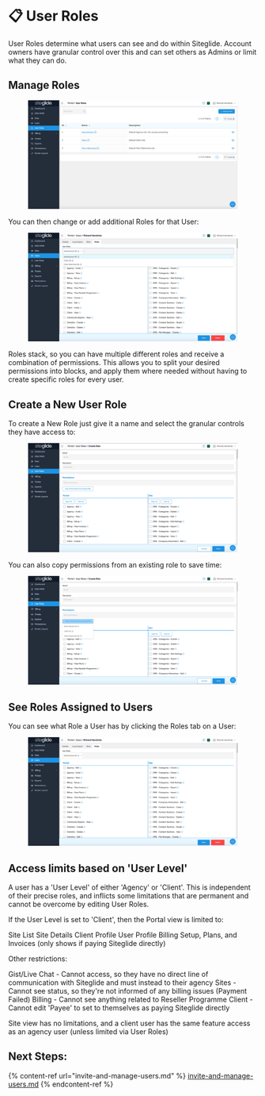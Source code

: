 # 📋 User Roles

User Roles determine what users can see and do within Siteglide. Account owners have granular control over this and can set others as Admins or limit what they can do.

## Manage Roles

<figure><img src="../../.gitbook/assets/Siteglide-Users-Roles-List.jpg" alt=""><figcaption></figcaption></figure>

You can then change or add additional Roles for that User:

<figure><img src="../../.gitbook/assets/Siteglide-Users-Role-Select.jpg" alt=""><figcaption></figcaption></figure>

Roles stack, so you can have multiple different roles and receive a combination of permissions. This allows you to split your desired permissions into blocks, and apply them where needed without having to create specific roles for every user.

## Create a New User Role

To create a New Role just give it a name and select the granular controls they have access to:

<figure><img src="../../.gitbook/assets/Siteglide-Users-Role-Create.jpg" alt=""><figcaption></figcaption></figure>

You can also copy permissions from an existing role to save time:

<figure><img src="../../.gitbook/assets/Siteglide-Users-Role-Create-Copy-Permissions (1).jpg" alt=""><figcaption></figcaption></figure>

## See Roles Assigned to Users

You can see what Role a User has by clicking the Roles tab on a User:

<figure><img src="../../.gitbook/assets/Siteglide-Users-Role (1).jpg" alt=""><figcaption></figcaption></figure>

## Access limits based on 'User Level'

A user has a 'User Level' of either 'Agency' or 'Client'. This is independent of their precise roles, and inflicts some limitations that are permanent and cannot be overcome by editing User Roles.

If the User Level is set to 'Client', then the Portal view is limited to:

Site List
Site Details
Client Profile
User Profile
Billing Setup, Plans, and Invoices (only shows if paying Siteglide directly)

Other restrictions:

Gist/Live Chat - Cannot access, so they have no direct line of communication with Siteglide and must instead to their agency
Sites - Cannot see status, so they're not informed of any billing issues (Payment Failed)
Billing - Cannot see anything related to Reseller Programme
Client - Cannot edit 'Payee' to set to themselves as paying Siteglide directly

Site view has no limitations, and a client user has the same feature access as an agency user (unless limited via User Roles)

## Next Steps:

{% content-ref url="invite-and-manage-users.md" %}
[invite-and-manage-users.md](invite-and-manage-users.md)
{% endcontent-ref %}
